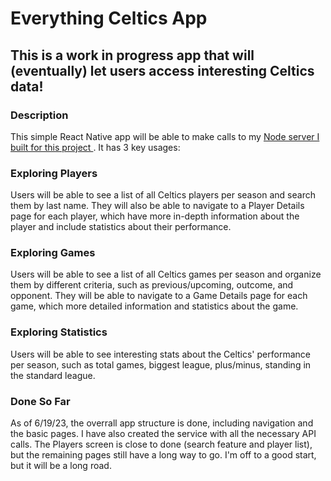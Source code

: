 # Everything Celtics App

## This is a work in progress app that will (eventually) let users access interesting Celtics data!

### Description

This simple React Native app will be able to make calls to my <a href="https://github.com/jillbaltrus/node-celtics-server">Node server I built for this project
</a>. It has 3 key usages:

### Exploring Players
Users will be able to see a list of all Celtics players per season and search them by last name.
They will also be able to navigate to a Player Details page for each player, which have more in-depth
information about the player and include statistics about their performance.

### Exploring Games
Users will be able to see a list of all Celtics games per season and organize them by different criteria,
such as previous/upcoming, outcome, and opponent. They will be able to navigate to a Game Details page
for each game, which more detailed information and statistics about the game.

### Exploring Statistics
Users will be able to see interesting stats about the Celtics' performance per season,
such as total games, biggest league, plus/minus, standing in the standard league.

### Done So Far
As of 6/19/23, the overrall app structure is done, including navigation and the basic pages. I have also created the service with
all the necessary API calls. The Players screen is close to done (search feature and player list), but the remaining pages still
have a long way to go. I'm off to a good start, but it will be a long road.

